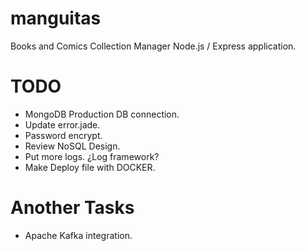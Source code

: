# manguitas
Books and Comics Collection Manager Node.js / Express application.

# TODO
- MongoDB Production DB connection.
- Update error.jade.
- Password encrypt.
- Review NoSQL Design.
- Put more logs. ¿Log framework?
- Make Deploy file with DOCKER.

# Another Tasks
- Apache Kafka integration.
